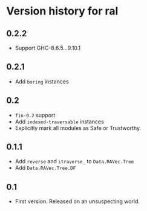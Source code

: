 # Version history for ral

## 0.2.2

- Support GHC-8.6.5...9.10.1

## 0.2.1

- Add `boring` instances

## 0.2

- `fin-0.2` support
- Add `indexed-traversable` instances
- Explicitly mark all modules as Safe or Trustworthy.

## 0.1.1

- Add `reverse` and `itraverse_` to `Data.RAVec.Tree`
- Add `Data.RAVec.Tree.DF`

## 0.1

- First version. Released on an unsuspecting world.
